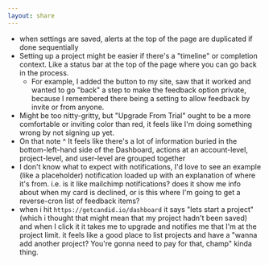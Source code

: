 ```yaml
---
layout: share
---
```


* when settings are saved, alerts at the top of the page are duplicated if done sequentially
* Setting up a project might be easier if there's a "timeline" or completion context. Like a status bar at the top of the page where you can go back in the process.
	* For example, I added the button to my site, saw that it worked and wanted to go "back" a step to make the feedback option private, because I remembered there being a setting to allow feedback by invite or from anyone.
* Might be too nitty-gritty, but "Upgrade From Trial" ought to be a more comfortable or inviting color than red, it feels like I'm doing something wrong by not  signing up yet. 
* On that note ^ It feels like there's a lot of information buried in the bottom-left-hand side of the Dashboard, actions at an account-level, project-level, and user-level are grouped together 
* I don't know what to expect with notifications, I'd love to see an example (like a placeholder)  notification loaded up with an explanation of where it's from. i.e. is it like mailchimp notifications? does it show me info about when my card is declined, or is this where I'm going to get a reverse-cron list of feedback items?
* when i hit `https://getcandid.io/dashboard` it says "lets start a project" (which i thought that might mean that my project hadn't been saved) and when I click it it takes me to upgrade and notifies me that I'm at the project limit. it feels like a good place to list projects and have a "wanna add another project? You're gonna need to pay for that, champ" kinda thing.